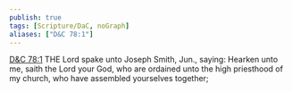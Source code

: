 ```yaml
---
publish: true
tags: [Scripture/DaC, noGraph]
aliases: ["D&C 78:1"]
---
```

[D&C 78:1](https://churchofjesuschrist.org/study/scriptures/dc-testament/dc/78?lang=eng&id=p1#p1) THE Lord spake unto Joseph Smith, Jun., saying: Hearken unto me, saith the Lord your God, who are ordained unto the high priesthood of my church, who have assembled yourselves together;
